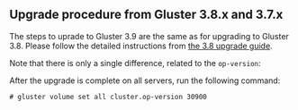 ## Upgrade procedure from Gluster 3.8.x and 3.7.x

The steps to uprade to Gluster 3.9 are the same as for upgrading to Gluster
3.8. Please follow the detailed instructions from [the 3.8 upgrade
guide](upgrade_to_3.8.md).

Note that there is only a single difference, related to the `op-version`:

After the upgrade is complete on all servers, run the following command:

```console
# gluster volume set all cluster.op-version 30900
```
